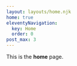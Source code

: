 ```yaml
---
layout: layouts/home.njk
home: true
eleventyNavigation:
  key: Home
  order: 0
post_max: 3
---
```


This is the **home** page.
